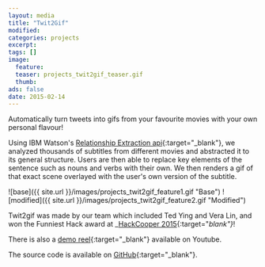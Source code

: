 ```yaml
---
layout: media
title: "Twit2Gif"
modified:
categories: projects
excerpt:
tags: []
image:
  feature:
  teaser: projects_twit2gif_teaser.gif
  thumb:
ads: false
date: 2015-02-14
---
```


Automatically turn tweets into gifs from your favourite movies with your own personal flavour!

Using IBM Watson's [Relationship Extraction api](http://www.ibm.com/smarterplanet/us/en/ibmwatson/developercloud/relationship-extraction.html){:target="_blank"}, we analyzed thousands of subtitles from different movies and abstracted it to its general structure. Users are then able to replace key elements of the sentence such as nouns and verbs with their own. We then renders a gif of that exact scene overlayed with the user's own version of the subtitle.

![base]({{ site.url }}/images/projects_twit2gif_feature1.gif "Base")
![modified]({{ site.url }}/images/projects_twit2gif_feature2.gif "Modified")


Twit2gif was made by our team which included Ted Ying and Vera Lin, and won the Funniest Hack award at _[HackCooper 2015](https://www.hackerleague.org/hackathons/hackcooper-2015){:target="_blank"}_!

There is also a [demo reel](https://www.youtube.com/watch?v=M-kjs2a159Y){:target="_blank"} available on Youtube.

The source code is available on [GitHub](https://github.com/yingted/twit2gif/){:target="_blank"}.